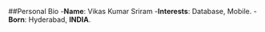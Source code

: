 ##Personal Bio
-__Name__: Vikas Kumar Sriram
-__Interests__: Database, Mobile.
-__Born__: Hyderabad, __INDIA__.
